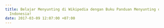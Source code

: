 ```yaml
---
title: Belajar Menyunting di Wikipedia dengan Buku Panduan Menyunting dari Wikimedia
  Indonesia!
date: 2017-03-09 12:07:00 +07:00
---
```


